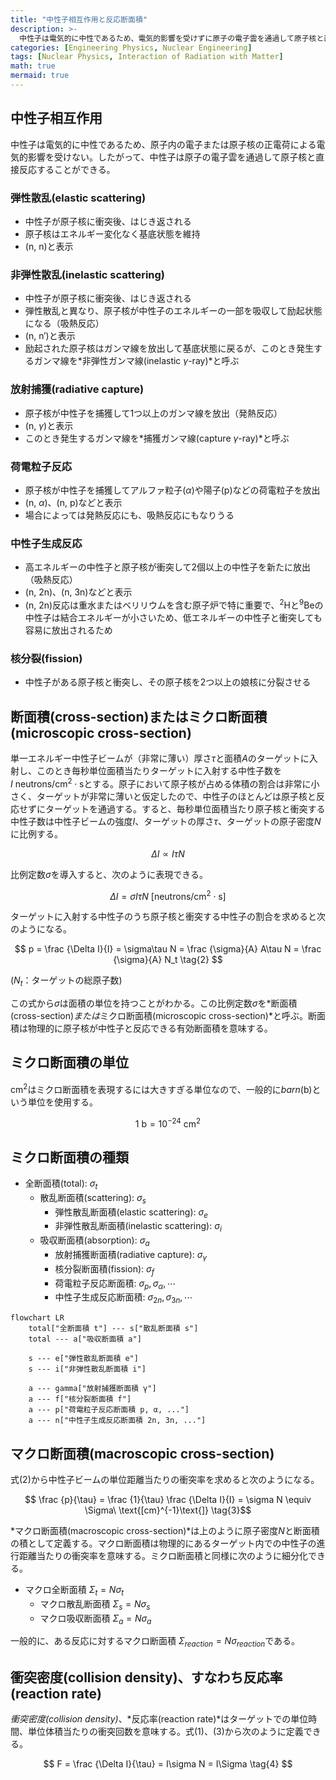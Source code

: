 ```yaml
---
title: "中性子相互作用と反応断面積"
description: >-
  中性子は電気的に中性であるため、電気的影響を受けずに原子の電子雲を通過して原子核と直接反応することができる。中性子相互作用の種類と原子核の反応断面積の概念について学ぶ。
categories: [Engineering Physics, Nuclear Engineering]
tags: [Nuclear Physics, Interaction of Radiation with Matter]
math: true
mermaid: true
---
```


## 中性子相互作用
中性子は電気的に中性であるため、原子内の電子または原子核の正電荷による電気的影響を受けない。したがって、中性子は原子の電子雲を通過して原子核と直接反応することができる。

### 弾性散乱(elastic scattering)
- 中性子が原子核に衝突後、はじき返される
- 原子核はエネルギー変化なく基底状態を維持
- (n, n)と表示

### 非弾性散乱(inelastic scattering)
- 中性子が原子核に衝突後、はじき返される
- 弾性散乱と異なり、原子核が中性子のエネルギーの一部を吸収して励起状態になる（吸熱反応）
- (n, n′)と表示
- 励起された原子核はガンマ線を放出して基底状態に戻るが、このとき発生するガンマ線を*非弾性ガンマ線(inelastic $\gamma$-ray)*と呼ぶ

### 放射捕獲(radiative capture)
- 原子核が中性子を捕獲して1つ以上のガンマ線を放出（発熱反応）
- (n, $\gamma$)と表示
- このとき発生するガンマ線を*捕獲ガンマ線(capture $\gamma$-ray)*と呼ぶ

### 荷電粒子反応
- 原子核が中性子を捕獲してアルファ粒子($\alpha$)や陽子(p)などの荷電粒子を放出
- (n, $\alpha$)、(n, p)などと表示
- 場合によっては発熱反応にも、吸熱反応にもなりうる

### 中性子生成反応
- 高エネルギーの中性子と原子核が衝突して2個以上の中性子を新たに放出（吸熱反応）
- (n, 2n)、(n, 3n)などと表示
- (n, 2n)反応は重水またはベリリウムを含む原子炉で特に重要で、$^2\text{H}$と$^9\text{Be}$の中性子は結合エネルギーが小さいため、低エネルギーの中性子と衝突しても容易に放出されるため

### 核分裂(fission)
- 中性子がある原子核と衝突し、その原子核を2つ以上の娘核に分裂させる

## 断面積(cross-section)またはミクロ断面積(microscopic cross-section)
単一エネルギー中性子ビームが（非常に薄い）厚さ$\tau$と面積$A$のターゲットに入射し、このとき毎秒単位面積当たりターゲットに入射する中性子数を$I\ \text{neutrons/cm}^2\cdot \text{s}$とする。原子において原子核が占める体積の割合は非常に小さく、ターゲットが非常に薄いと仮定したので、中性子のほとんどは原子核と反応せずにターゲットを通過する。すると、毎秒単位面積当たり原子核と衝突する中性子数は中性子ビームの強度$I$、ターゲットの厚さ$\tau$、ターゲットの原子密度$N$に比例する。

$$ \Delta I \propto I\tau N $$

比例定数$\sigma$を導入すると、次のように表現できる。

$$ \Delta I = \sigma I\tau N\ \text{[neutrons/cm}^2\cdot\text{s]} \tag{1} $$

ターゲットに入射する中性子のうち原子核と衝突する中性子の割合を求めると次のようになる。

$$ p = \frac {\Delta I}{I} = \sigma\tau N = \frac {\sigma}{A} A\tau N = \frac {\sigma}{A} N_t \tag{2} $$

($N_t$：ターゲットの総原子数)

この式から$\sigma$は面積の単位を持つことがわかる。この比例定数$\sigma$を*断面積(cross-section)*または*ミクロ断面積(microscopic cross-section)*と呼ぶ。断面積は物理的に原子核が中性子と反応できる有効断面積を意味する。

## ミクロ断面積の単位
cm$^2$はミクロ断面積を表現するには大きすぎる単位なので、一般的に*barn*(b)という単位を使用する。

$$ 1\ \text{b} = 10^{-24}\ \text{cm}^2 $$

## ミクロ断面積の種類
- 全断面積(total): $\sigma_t$
  - 散乱断面積(scattering): $\sigma_s$
    - 弾性散乱断面積(elastic scattering): $\sigma_e$
    - 非弾性散乱断面積(inelastic scattering): $\sigma_i$
  - 吸収断面積(absorption): $\sigma_a$
    - 放射捕獲断面積(radiative capture): $\sigma_\gamma$
    - 核分裂断面積(fission): $\sigma_f$
    - 荷電粒子反応断面積: $\sigma_p, \sigma_\alpha, \cdots$
    - 中性子生成反応断面積: $\sigma_{2n}, \sigma_{3n}, \cdots$

```mermaid
flowchart LR
	total["全断面積 t"] --- s["散乱断面積 s"]
	total --- a["吸収断面積 a"]

	s --- e["弾性散乱断面積 e"]
	s --- i["非弾性散乱断面積 i"]

	a --- gamma["放射捕獲断面積 γ"]
	a --- f["核分裂断面積 f"]
	a --- p["荷電粒子反応断面積 p, α, ..."]
	a --- n["中性子生成反応断面積 2n, 3n, ..."]
```

## マクロ断面積(macroscopic cross-section)
式(2)から中性子ビームの単位距離当たりの衝突率を求めると次のようになる。

$$ \frac {p}{\tau} = \frac {1}{\tau} \frac {\Delta I}{I} = \sigma N \equiv \Sigma\ \text{[cm}^{-1}\text{]} \tag{3}$$

*マクロ断面積(macroscopic cross-section)*は上のように原子密度$N$と断面積の積として定義する。マクロ断面積は物理的にあるターゲット内での中性子の進行距離当たりの衝突率を意味する。ミクロ断面積と同様に次のように細分化できる。

- マクロ全断面積 $\Sigma_t=N\sigma_t$
  - マクロ散乱断面積 $\Sigma_s=N\sigma_s$
  - マクロ吸収断面積 $\Sigma_a=N\sigma_a$

一般的に、ある反応に対するマクロ断面積 $\Sigma_{reaction}=N\sigma_{reaction}$である。

## 衝突密度(collision density)、すなわち反応率(reaction rate)
*衝突密度(collision density)*、*反応率(reaction rate)*はターゲットでの単位時間、単位体積当たりの衝突回数を意味する。式(1)、(3)から次のように定義できる。

$$ F = \frac {\Delta I}{\tau} = I\sigma N = I\Sigma \tag{4} $$
